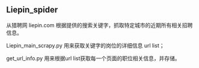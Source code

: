 ## Liepin_spider

从猎聘网 liepin.com 根据提供的搜索关键字，抓取特定城市的近期所有相关招聘信息。

Liepin_main_scrapy.py 用来获取关键字的岗位的详细信息 url list；

get_url_info.py 用来根据url list获取每一个页面的职位相关信息，并存储。
